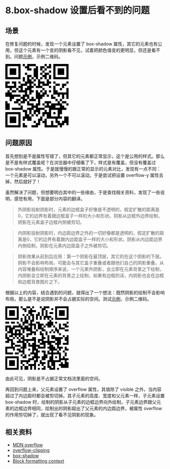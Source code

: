 # 8.box-shadow 设置后看不到的问题
## 场景
在修复问题的时候，发现一个元素设置了 box-shadow 属性，其它的元素也有公用，但这个元素有一个变的阴影看不见，试着把颜色值变的更明显，但还是看不到。问题[示例](https://xxholic.github.io/lab/lab-css/8.box-shadow)，示例二维码。

![qrcode-question](../images/8/qrcode-question.png)

## 问题原因
首先想到是不是属性写错了，但其它的元素都正常显示，这个是公用的样式。那么是不是有样式覆盖呢？在浏览器中仔细看了下，样式是有覆盖，但没有覆盖过 box-shadow 属性。于是就慢慢的跟正常的显示的元素对比，发现有一点不同：一个元素是可以滚动，另外一个不可以滚动。于是尝试把设置 overflow-y 属性去掉，然后就好了！

虽然解决了问题，但想要明白其中的一些缘由，于是查找相关资料，发现了一些说明，感觉有用，下面是部分内容的翻译。

>外阴影投射阴影时，元素的边框盒子好像是不透明的，假定扩散的距离是0，它的边界有着跟边框盒子一样的大小和形状。阴影从边框外边界绘制，阴影在元素盒子边框内侧被剪切。

>内阴影投射阴影时，内边距边界之外的一切好像都是透明的，假定扩散的距离是0，它的边界有着跟内边距盒子一样的大小和形状。阴影从内边距边界内侧绘制，阴影在元素内边距盒子之外被剪切。

>阴影效果从前到后应用：第一个阴影在最顶层，其它的在这个阴影的下层。阴影不会影响布局，可能会与其它盒子重叠或者跟他们自己的阴影重叠。从内容堆叠和绘制顺序来说，一个元素外阴影，会立即在元素背景之下绘制，内阴影会立即在元素的背景之上绘制，如果有边框的话，内阴影也会在边框和边框背景图片之下。

根据以上的内容，结合遇到的问题，就得出了一个想法：既然阴影的绘制不会影响布局，那么是不是说阴影并不会占据实际的空间。测试[示例](https://xxholic.github.io/lab/lab-css/8.box-shadow-space.html)，示例二维码。

![qrcode-space](../images/8/qrcode-space.png)

由此可见，阴影是不占据正常文档流里面的空间。

再回到问题上来，父元素设置了 overflow 属性，其值除了 visible 之外，当内容超过了内边距时都会被剪切掉。其子元素的高度、宽度和父元素一样，子元素设置 box-shadow 时，绘制的阴影从子元素的边框边界向外绘制，子元素边界跟父元素的边框边界相同，绘制出的阴影超出了父元素的内边距边界，被属性 overflow 的作用剪切掉了，就出现了看不见阴影的现象。

## 相关资料
- [MDN overflow](https://developer.mozilla.org/en-US/docs/Web/CSS/overflow)
- [overflow-clipping](https://www.w3.org/TR/CSS22/visufx.html#overflow-clipping)
- [box-shadow](https://drafts.csswg.org/css-backgrounds-3/#box-shadow)
- [Block formatting context](https://developer.mozilla.org/en-US/docs/Web/Guide/CSS/Block_formatting_context)